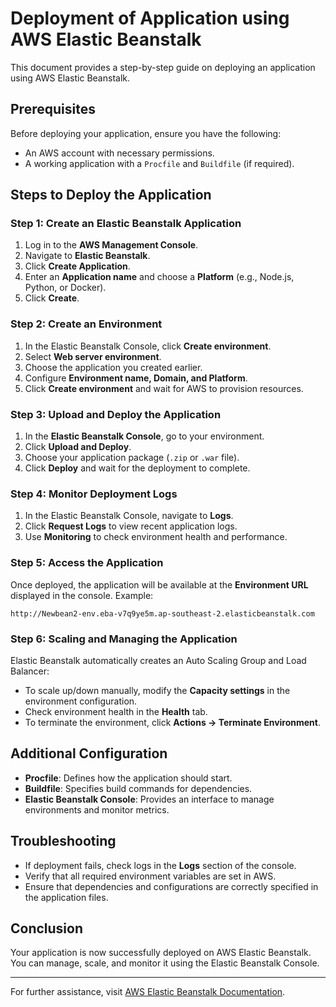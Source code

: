 
# Deployment of Application using AWS Elastic Beanstalk

This document provides a step-by-step guide on deploying an application using AWS Elastic Beanstalk.

## Prerequisites
Before deploying your application, ensure you have the following:
- An AWS account with necessary permissions.
- A working application with a `Procfile` and `Buildfile` (if required).

## Steps to Deploy the Application

### Step 1: Create an Elastic Beanstalk Application
1. Log in to the **AWS Management Console**.
2. Navigate to **Elastic Beanstalk**.
3. Click **Create Application**.
4. Enter an **Application name** and choose a **Platform** (e.g., Node.js, Python, or Docker).
5. Click **Create**.

### Step 2: Create an Environment
1. In the Elastic Beanstalk Console, click **Create environment**.
2. Select **Web server environment**.
3. Choose the application you created earlier.
4. Configure **Environment name, Domain, and Platform**.
5. Click **Create environment** and wait for AWS to provision resources.

### Step 3: Upload and Deploy the Application
1. In the **Elastic Beanstalk Console**, go to your environment.
2. Click **Upload and Deploy**.
3. Choose your application package (`.zip` or `.war` file).
4. Click **Deploy** and wait for the deployment to complete.

### Step 4: Monitor Deployment Logs
1. In the Elastic Beanstalk Console, navigate to **Logs**.
2. Click **Request Logs** to view recent application logs.
3. Use **Monitoring** to check environment health and performance.

### Step 5: Access the Application
Once deployed, the application will be available at the **Environment URL** displayed in the console. Example:
```
http://Newbean2-env.eba-v7q9ye5m.ap-southeast-2.elasticbeanstalk.com
```

### Step 6: Scaling and Managing the Application
Elastic Beanstalk automatically creates an Auto Scaling Group and Load Balancer:
- To scale up/down manually, modify the **Capacity settings** in the environment configuration.
- Check environment health in the **Health** tab.
- To terminate the environment, click **Actions → Terminate Environment**.

## Additional Configuration
- **Procfile**: Defines how the application should start.
- **Buildfile**: Specifies build commands for dependencies.
- **Elastic Beanstalk Console**: Provides an interface to manage environments and monitor metrics.

## Troubleshooting
- If deployment fails, check logs in the **Logs** section of the console.
- Verify that all required environment variables are set in AWS.
- Ensure that dependencies and configurations are correctly specified in the application files.

## Conclusion
Your application is now successfully deployed on AWS Elastic Beanstalk. You can manage, scale, and monitor it using the Elastic Beanstalk Console.

---

For further assistance, visit [AWS Elastic Beanstalk Documentation](https://docs.aws.amazon.com/elasticbeanstalk/latest/dg/Welcome.html).

